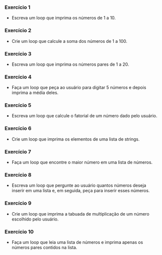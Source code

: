 ### Exercício 1

- Escreva um loop que imprima os números de 1 a 10.

### Exercício 2

- Crie um loop que calcule a soma dos números de 1 a 100.

### Exercício 3

- Escreva um loop que imprima os números pares de 1 a 20.


### Exercício 4

- Faça um loop que peça ao usuário para digitar 5 números e depois imprima a média deles.

### Exercício 5

- Escreva um loop que calcule o fatorial de um número dado pelo usuário.

### Exercício 6

- Crie um loop que imprima os elementos de uma lista de strings.

### Exercício 7

- Faça um loop que encontre o maior número em uma lista de números.

### Exercício 8

- Escreva um loop que pergunte ao usuário quantos números deseja inserir em uma lista e, em seguida, peça para inserir esses números.

### Exercício 9

- Crie um loop que imprima a tabuada de multiplicação de um número escolhido pelo usuário.

### Exercício 10

- Faça um loop que leia uma lista de números e imprima apenas os números pares contidos na lista.